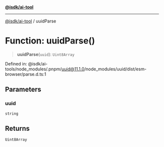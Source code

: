 [**@isdk/ai-tool**](../README.md)

***

[@isdk/ai-tool](../globals.md) / uuidParse

# Function: uuidParse()

> **uuidParse**(`uuid`): `Uint8Array`

Defined in: @isdk/ai-tools/node\_modules/.pnpm/uuid@11.1.0/node\_modules/uuid/dist/esm-browser/parse.d.ts:1

## Parameters

### uuid

`string`

## Returns

`Uint8Array`
